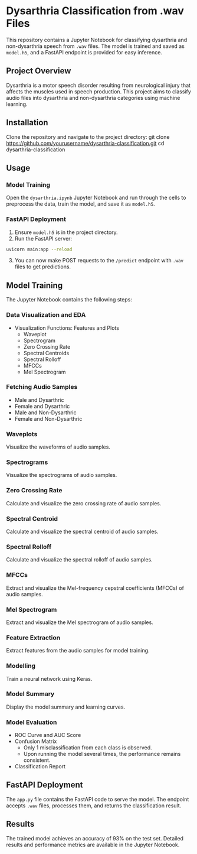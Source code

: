 # Dysarthria Classification from .wav Files

This repository contains a Jupyter Notebook for classifying dysarthria and non-dysarthria speech from `.wav` files. The model is trained and saved as `model.h5`, and a FastAPI endpoint is provided for easy inference.


## Project Overview
Dysarthria is a motor speech disorder resulting from neurological injury that affects the muscles used in speech production. This project aims to classify audio files into dysarthria and non-dysarthria categories using machine learning.

## Installation
Clone the repository and navigate to the project directory:
git clone https://github.com/yourusername/dysarthria-classification.git
cd dysarthria-classification



## Usage
### Model Training
Open the `dysarthria.ipynb` Jupyter Notebook and run through the cells to preprocess the data, train the model, and save it as `model.h5`.

### FastAPI Deployment
1. Ensure `model.h5` is in the project directory.
2. Run the FastAPI server:
```bash
uvicorn main:app --reload
```
3. You can now make POST requests to the `/predict` endpoint with `.wav` files to get predictions.

## Model Training
The Jupyter Notebook contains the following steps:

### Data Visualization and EDA

*   Visualization Functions: Features and Plots
    *   Waveplot
    *   Spectrogram
    *   Zero Crossing Rate
    *   Spectral Centroids
    *   Spectral Rolloff
    *   MFCCs
    *   Mel Spectrogram

### Fetching Audio Samples

*   Male and Dysarthric
*   Female and Dysarthric
*   Male and Non-Dysarthric
*   Female and Non-Dysarthric

### Waveplots

Visualize the waveforms of audio samples.

### Spectrograms

Visualize the spectrograms of audio samples.

### Zero Crossing Rate

Calculate and visualize the zero crossing rate of audio samples.

### Spectral Centroid

Calculate and visualize the spectral centroid of audio samples.

### Spectral Rolloff

Calculate and visualize the spectral rolloff of audio samples.

### MFCCs

Extract and visualize the Mel-frequency cepstral coefficients (MFCCs) of audio samples.

### Mel Spectrogram

Extract and visualize the Mel spectrogram of audio samples.

### Feature Extraction

Extract features from the audio samples for model training.

### Modelling

Train a neural network using Keras.

### Model Summary

Display the model summary and learning curves.

### Model Evaluation

*   ROC Curve and AUC Score
*   Confusion Matrix
    *   Only 1 misclassification from each class is observed.
    *   Upon running the model several times, the performance remains consistent.
*   Classification Report

## FastAPI Deployment
The `app.py` file contains the FastAPI code to serve the model. The endpoint accepts `.wav` files, processes them, and returns the classification result.

## Results
The trained model achieves an accuracy of 93% on the test set. Detailed results and performance metrics are available in the Jupyter Notebook.
